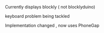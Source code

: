 Currently displays blockly ( not blocklyduino)

keyboard problem being tackled

Implementation changed , now uses PhoneGap
